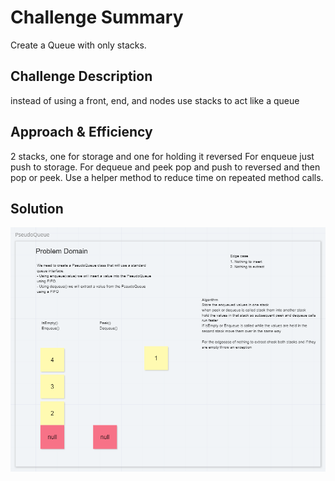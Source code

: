 # Challenge Summary
<!-- Short summary or background information -->
Create a Queue with only stacks.

## Challenge Description
<!-- Description of the challenge -->
instead of using a front, end, and nodes use stacks to act like a queue

## Approach & Efficiency
<!-- What approach did you take? Why? What is the Big O space/time for this approach? -->
2 stacks, one for storage and one for holding it reversed
For enqueue just push to storage.
For dequeue and peek pop and push to reversed and then pop or peek.
Use a helper method to reduce time on repeated method calls.

## Solution
<!-- Embedded whiteboard image -->
![Whiteboard](..\assets\Class11DSA.PNG)
